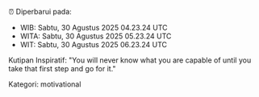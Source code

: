 ⏰ Diperbarui pada:
- WIB: Sabtu, 30 Agustus 2025 04.23.24 UTC
- WITA: Sabtu, 30 Agustus 2025 05.23.24 UTC
- WIT: Sabtu, 30 Agustus 2025 06.23.24 UTC

Kutipan Inspiratif:
"You will never know what you are capable of until you take that first step and go for it."


Kategori: motivational

